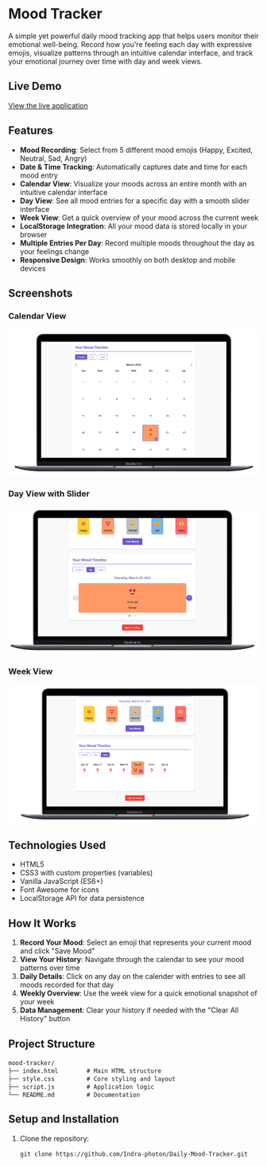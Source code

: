 # Mood Tracker

A simple yet powerful daily mood tracking app that helps users monitor their emotional well-being. Record how you're feeling each day with expressive emojis, visualize patterns through an intuitive calendar interface, and track your emotional journey over time with day and week views.


## Live Demo

[View the live application](https://daily-mood-tracker-flame.vercel.app/)

## Features

- **Mood Recording**: Select from 5 different mood emojis (Happy, Excited, Neutral, Sad, Angry)
- **Date & Time Tracking**: Automatically captures date and time for each mood entry
- **Calendar View**: Visualize your moods across an entire month with an intuitive calendar interface
- **Day View**: See all mood entries for a specific day with a smooth slider interface
- **Week View**: Get a quick overview of your mood across the current week
- **LocalStorage Integration**: All your mood data is stored locally in your browser
- **Multiple Entries Per Day**: Record multiple moods throughout the day as your feelings change
- **Responsive Design**: Works smoothly on both desktop and mobile devices

## Screenshots

### Calendar View
![Calendar View](/Demos/calender-view.png)

### Day View with Slider
![Day View](/Demos/day-view.png)

### Week View
![Week View](/Demos/week-view.png)

## Technologies Used

- HTML5
- CSS3 with custom properties (variables)
- Vanilla JavaScript (ES6+)
- Font Awesome for icons
- LocalStorage API for data persistence

## How It Works

1. **Record Your Mood**: Select an emoji that represents your current mood and click "Save Mood"
2. **View Your History**: Navigate through the calendar to see your mood patterns over time
3. **Daily Details**: Click on any day on the calender with entries to see all moods recorded for that day
4. **Weekly Overview**: Use the week view for a quick emotional snapshot of your week
5. **Data Management**: Clear your history if needed with the "Clear All History" button

## Project Structure

```
mood-tracker/
├── index.html        # Main HTML structure
├── style.css         # Core styling and layout
├── script.js         # Application logic
└── README.md         # Documentation
```

## Setup and Installation

1. Clone the repository:
   ```
   git clone https://github.com/Indra-photon/Daily-Mood-Tracker.git
   ```